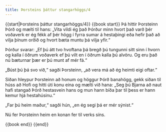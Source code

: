 ```yaml
---
title: Þorsteins þáttur stangarhöggs/4
---
```


{{start|Þorsteins þáttur stangarhöggs/4}}
{{book start}}
Þá hittir Þorsteinn Þórð og mælti til hans: „Vita vildi ég það Þórður minn hvort það varð þér voðaverk er ég fékk af þér högg í fyrra sumar á hestaþingi eða hefir það að vilja þínum orðið og hvort bæta muntu þá vilja yfir.“

Þórður svarar: „Ef þú átt tvo hvoftana þá bregð þú tungunni sitt sinn í hvorn og kalla í öðrum voðaverk ef þú vilt en í öðrum kalla þú alvöru. Og eru það nú bæturnar þær er þú munt af mér fá.“

„Búst þú þá svo við,“ sagði Þorsteinn, „að vera má að ég heimti eigi oftar.“

Síðan hleypur Þorsteinn að honum og höggur Þórð banahögg, gekk síðan til húss að Hofi og hitti úti konu eina og mælti við hana: „Seg þú Bjarna að naut hafi stangað Þórð hestasvein hans og mun hann bíða þar til þess er hann kemur hjá hestahúsinu.“

„Far þú heim maður,“ sagði hún, „en ég segi þá er mér sýnist.“

Nú fer Þorsteinn heim en konan fer til verks síns.

{{book end}}
{{end}}
